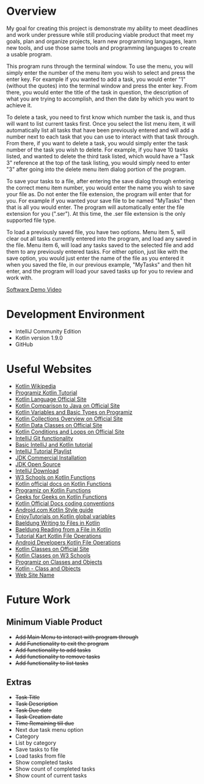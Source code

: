 # Overview

My goal for creating this project is demonstrate my ability to meet deadlines and work under
pressure while still producing viable product that meet my goals, plan and organize projects,
learn new programming languages, learn new tools, and use those same tools and programming
languages to create a usable program.

This program runs through the terminal window. To use the menu, you will simply enter the number 
of the menu item you wish to select and press the enter key. For example if you wanted to add a 
task, you would enter "1" (without the quotes) into the terminal window and press the enter key. 
From there, you would enter the title of the task in question, the description of what you are 
trying to accomplish, and then the date by which you want to achieve it. 

To delete a task, you need to first know which number the task is, and thus will want to list 
current tasks first. Once you select the list menu item, it will automatically list all tasks 
that have been previously entered and will add a number next to each task that you can use to 
interact with that task through. From there, if you want to delete a task, you would simply 
enter the task number of the task you wish to delete. For example, if you have 10 tasks listed, 
and wanted to delete the third task listed, which would have a "Task 3" reference at the top of 
the task listing, you would simply need to enter "3" after going into the delete menu item 
dialog portion of the program. 

To save your tasks to a file, after entering the save dialog through entering the correct menu 
item number, you would enter the name you wish to save your file as. Do not enter the file 
extension, the program will enter that for you. For example if you wanted your save file to be 
named "MyTasks" then that is all you would enter. The program will automatically enter the file 
extension for you (".ser"). At this time, the .ser file extension is the only supported file type. 

To load a previously saved file, you have two options. Menu item 5, will clear out all tasks 
currently entered into the program, and load any saved in the file. Menu item 6, will load any 
tasks saved to the selected file and add them to any previously entered tasks. For either option,
just like with the save option, you would just enter the name of the file as you entered it when 
you saved the file, in our previous example, "MyTasks" and then hit enter, and the program will 
load your saved tasks up for you to review and work with. 

[Software Demo Video](https://youtu.be/9IO4r2GtAR8)

# Development Environment

- IntelliJ Community Edition
- Kotlin version 1.9.0
- GitHub

# Useful Websites

- [Kotlin Wikipedia](https://en.wikipedia.org/wiki/Kotlin_(programming_language))
- [Programiz Kotlin Tutorial](https://www.programiz.com/kotlin-programm)
- [Kotlin Language Official Site](https://kotlinlang.org/)
- [Kotlin Comparison to Java on Official Site](https://kotlinlang.org/docs/comparison-to-java.html)
- [Kotlin Variables and Basic Types on Programiz](https://www.programiz.com/kotlin-programming/variable-types)
- [Kotlin Collections Overview on Official Site](https://kotlinlang.org/docs/collections-overview.html)
- [Kotlin Data Classes on Official Site](https://kotlinlang.org/docs/data-classes.html)
- [Kotlin Conditions and Loops on Official Site](https://kotlinlang.org/docs/control-flow.html#when-expression)
- [IntelliJ Git functionality](https://www.jetbrains.com/help/idea/sync-with-a-remote-repository.html)
- [Basic IntelliJ and Kotlin tutorial](https://www.youtube.com/watch?v=d3VFQ-Dtrbk)
- [IntelliJ Tutorial Playlist](https://www.youtube.com/playlist?list=PLhW3qG5bs-L94pyVnP6YysYQ0_PfvqTQ3)
- [JDK Commercial Installation](https://www.oracle.com/java/technologies/downloads/#jdk20-windows)
- [JDK Open Source](https://jdk.java.net/)
- [IntelliJ Download](https://www.jetbrains.com/idea/download/?section=windows)
- [W3 Schools on Kotlin Functions](https://www.w3schools.com/kotlin/kotlin_functions.php)
- [Kotlin official docs on Kotlin Functions](https://kotlinlang.org/docs/functions.html)
- [Programiz on Kotlin Functions](https://www.programiz.com/kotlin-programming/functions)
- [Geeks for Geeks on Kotlin Functions](https://www.geeksforgeeks.org/kotlin-functions/)
- [Kotlin Official Docs coding conventions](https://kotlinlang.org/docs/coding-conventions.html)
- [Android.com Kotlin Style guide](https://developer.android.com/kotlin/style-guide)
- [EnjoyTutorials on Kotlin global variables](https://www.enjoytutorials.com/kotlin-local-and-global-variables-tutorial/) 
- [Baeldung Writing to Files in Kotlin](https://www.baeldung.com/kotlin/write-file)
- [Baeldung Reading from a File in Kotlin](https://www.baeldung.com/kotlin/read-file)
- [Tutorial Kart Kotlin File Operations](https://www.tutorialkart.com/kotlin/kotlin-file-operations/#gsc.tab=0)
- [Android Developers Kotlin File Operations](https://developer.android.com/reference/kotlin/java/io/File)
- [Kotlin Classes on Official Site](https://kotlinlang.org/docs/classes.html)
- [Kotlin Classes on W3 Schools](https://www.w3schools.com/kotlin/kotlin_classes.php)
- [Programiz on Classes and Objects](https://www.programiz.com/kotlin-programming/class-objects)
- [Kotlin - Class and Objects](https://www.tutorialspoint.com/kotlin/kotlin_class_and_object.htm)
- [Web Site Name](http://url.link.goes.here)

# Future Work

## Minimum Viable Product

- ~~Add Main Menu to interact with program through~~
- ~~Add Functionality to exit the program~~
- ~~Add functionality to add tasks~~
- ~~Add functionality to remove tasks~~
- ~~Add functionality to list tasks~~

## Extras

- ~~Task Title~~
- ~~Task Description~~
- ~~Task Due date~~
- ~~Task Creation date~~
- ~~Time Remaining till due~~
- Next due task menu option
- Category
- List by category
- Save tasks to file
- Load tasks from file
- Show completed tasks
- Show count of completed tasks
- Show count of current tasks